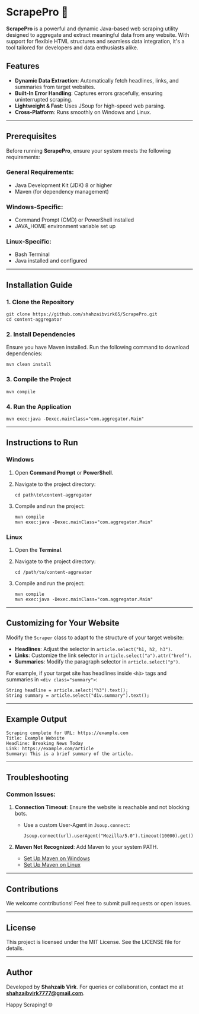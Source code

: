 ScrapePro 🚀
=================

**ScrapePro** is a powerful and dynamic Java-based web scraping utility designed to aggregate and extract meaningful data from any website. With support for flexible HTML structures and seamless data integration, it's a tool tailored for developers and data enthusiasts alike.

Features
--------

-   **Dynamic Data Extraction**: Automatically fetch headlines, links, and summaries from target websites.
-   **Built-In Error Handling**: Captures errors gracefully, ensuring uninterrupted scraping.
-   **Lightweight & Fast**: Uses JSoup for high-speed web parsing.
-   **Cross-Platform**: Runs smoothly on Windows and Linux.

* * * * *

Prerequisites
-------------

Before running **ScrapePro**, ensure your system meets the following requirements:

### General Requirements:

-   Java Development Kit (JDK) 8 or higher
-   Maven (for dependency management)

### Windows-Specific:

-   Command Prompt (CMD) or PowerShell installed
-   JAVA_HOME environment variable set up

### Linux-Specific:

-   Bash Terminal
-   Java installed and configured

* * * * *

Installation Guide
------------------

### 1\. Clone the Repository

```
git clone https://github.com/shahzaibvirk65/ScrapePro.git
cd content-aggregator

```

### 2\. Install Dependencies

Ensure you have Maven installed. Run the following command to download dependencies:

```
mvn clean install

```

### 3\. Compile the Project

```
mvn compile

```

### 4\. Run the Application

```
mvn exec:java -Dexec.mainClass="com.aggregator.Main"

```

* * * * *

Instructions to Run
-------------------

### Windows

1.  Open **Command Prompt** or **PowerShell**.
2.  Navigate to the project directory:

    ```
    cd path\to\content-aggregator

    ```

3.  Compile and run the project:

    ```
    mvn compile
    mvn exec:java -Dexec.mainClass="com.aggregator.Main"

    ```

### Linux

1.  Open the **Terminal**.
2.  Navigate to the project directory:

    ```
    cd /path/to/content-aggreator

    ```

3.  Compile and run the project:

    ```
    mvn compile
    mvn exec:java -Dexec.mainClass="com.aggregator.Main"

    ```

* * * * *

Customizing for Your Website
----------------------------

Modify the `Scraper` class to adapt to the structure of your target website:

-   **Headlines**: Adjust the selector in `article.select("h1, h2, h3")`.
-   **Links**: Customize the link selector in `article.select("a").attr("href")`.
-   **Summaries**: Modify the paragraph selector in `article.select("p")`.

For example, if your target site has headlines inside `<h3>` tags and summaries in `<div class="summary">`:

```
String headline = article.select("h3").text();
String summary = article.select("div.summary").text();

```

* * * * *

Example Output
--------------

```
Scraping complete for URL: https://example.com
Title: Example Website
Headline: Breaking News Today
Link: https://example.com/article
Summary: This is a brief summary of the article.

```

* * * * *

Troubleshooting
---------------

### Common Issues:

1.  **Connection Timeout**: Ensure the website is reachable and not blocking bots.
    -   Use a custom User-Agent in `Jsoup.connect`:

        ```
        Jsoup.connect(url).userAgent("Mozilla/5.0").timeout(10000).get();

        ```

2.  **Maven Not Recognized**: Add Maven to your system PATH.
    -   [Set Up Maven on Windows](https://maven.apache.org/install.html)
    -   [Set Up Maven on Linux](https://maven.apache.org/install.html)

* * * * *

Contributions
-------------

We welcome contributions! Feel free to submit pull requests or open issues.

* * * * *

License
-------

This project is licensed under the MIT License. See the LICENSE file for details.

* * * * *

Author
------

Developed by **Shahzaib Virk**. For queries or collaboration, contact me at **<shahzaibvirk7777@gmail.com>**.

Happy Scraping! 🌐